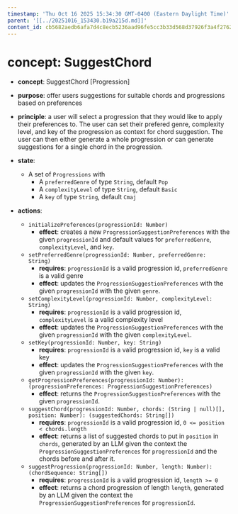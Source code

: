 ```yaml
---
timestamp: 'Thu Oct 16 2025 15:34:30 GMT-0400 (Eastern Daylight Time)'
parent: '[[../20251016_153430.b19a215d.md]]'
content_id: cb5682aedb6afa7d4c8ecb5236aad96fe5cc3b33d568d37926f3a4f2762636d0
---
```


# concept: SuggestChord

* **concept**: SuggestChord \[Progression]

* **purpose**: offer users suggestions for suitable chords and progressions based on preferences

* **principle**: a user will select a progression that they would like to apply their preferences to. The user can set their prefered genre, complexity level, and key of the progression as context for chord suggestion. The user can then either generate a whole progression or can generate suggestions for a single chord in the progression.

* **state**:
  * A set of `Progressions` with
    * A `preferredGenre` of type `String`, default `Pop`
    * A `complexityLevel` of type `String`, default `Basic`
    * A `key` of type `String`, default `Cmaj`

* **actions**:
  * `initializePreferences(progressionId: Number)`
    * **effect**: creates a new `ProgressionSuggestionPreferences` with the given `progressionId` and default values for `preferredGenre`, `complexityLevel`, and `key`.
  * `setPreferredGenre(progressionId: Number, preferredGenre: String)`
    * **requires**: `progressionId` is a valid progression id, `preferredGenre` is a valid genre
    * **effect**: updates the `ProgressionSuggestionPreferences` with the given `progressionId` with the given `genre`.
  * `setComplexityLevel(progressionId: Number, complexityLevel: String)`
    * **requires**: `progressionId` is a valid progression id, `complexityLevel` is a valid complexity level
    * **effect**: updates the `ProgressionSuggestionPreferences` with the given `progressionId` with the given `complexityLevel`.
  * `setKey(progressionId: Number, key: String)`
    * **requires**: `progressionId` is a valid progression id, `key` is a valid key
    * **effect**: updates the `ProgressionSuggestionPreferences` with the given `progressionId` with the given `key`.
  * `getProgressionPreferences(progressionId: Number): (progressionPreferences: ProgressionSuggestionPreferences)`
    * **effect**: returns the `ProgressionSuggestionPreferences` with the given `progressionId`.
  * `suggestChord(progressionId: Number, chords: (String | null)[], position: Number): (suggestedChords: String[])`
    * **requires**: `progressionId` is a valid progression id, `0 <= position < chords.length`
    * **effect**: returns a list of suggested chords to put in `position` in `chords`, generated by an LLM given the context the `ProgressionSuggestionPreferences` for `progressionId` and the chords before and after it.
  * `suggestProgression(progressionId: Number, length: Number): (chordSequence: String[])`
    * **requires**: `progressionId` is a valid progression id, `length >= 0`
    * **effect**: returns a chord progression of length `length`, generated by an LLM given the context the `ProgressionSuggestionPreferences` for `progressionId`.
